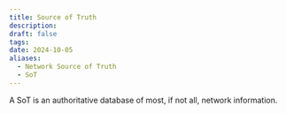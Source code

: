 ```yaml
---
title: Source of Truth
description: 
draft: false
tags: 
date: 2024-10-05
aliases:
  - Network Source of Truth
  - SoT
---
```

A SoT is an authoritative database of most, if not all, network information.